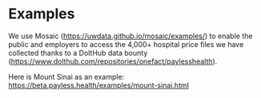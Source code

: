 # Examples

We use Mosaic (https://uwdata.github.io/mosaic/examples/) to enable the public and employers to access the 4,000+ hospital price files we have collected thanks to a DoltHub data bounty (https://www.dolthub.com/repositories/onefact/paylesshealth).

Here is Mount Sinai as an example: https://beta.payless.health/examples/mount-sinai.html
